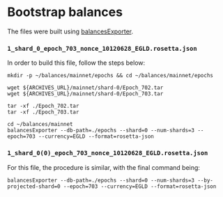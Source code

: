 # Bootstrap balances

The files were built using [balancesExporter](https://github.com/ElrondNetwork/elrond-tools-go/tree/main/trieTools/balancesExporter).

### `1_shard_0_epoch_703_nonce_10120628_EGLD.rosetta.json`

In order to build this file, follow the steps below:

```
mkdir -p ~/balances/mainnet/epochs && cd ~/balances/mainnet/epochs

wget ${ARCHIVES_URL}/mainnet/shard-0/Epoch_702.tar
wget ${ARCHIVES_URL}/mainnet/shard-0/Epoch_703.tar

tar -xf ./Epoch_702.tar
tar -xf ./Epoch_703.tar

cd ~/balances/mainnet
balancesExporter --db-path=./epochs --shard=0 --num-shards=3 --epoch=703 --currency=EGLD --format=rosetta-json
```

### `1_shard_0(0)_epoch_703_nonce_10120628_EGLD.rosetta.json`

For this file, the procedure is similar, with the final command being:

```
balancesExporter --db-path=./epochs --shard=0 --num-shards=3 --by-projected-shard=0 --epoch=703 --currency=EGLD --format=rosetta-json
```
